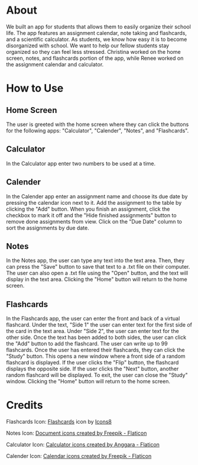 # About
We built an app for students that allows them to easily organize their school life. The app features an assignment calendar, note taking and flashcards, and a scientific calculator. As students, we know how easy it is to become disorganized with school. We want to help our fellow students stay organized so they can feel less stressed. Christina worked on the home screen, notes, and flashcards portion of the app, while Renee worked on the assignment calendar and calculator.

# How to Use
## Home Screen 
The user is greeted with the home screen where they can click the buttons for the following apps: "Calculator", "Calender", "Notes", and "Flashcards".

## Calculator
In the Calculator app enter two numbers to be used at a time. 

## Calender
In the Calender app enter an assignment name and choose its due date by pressing the calendar icon next to it. Add the assignment to the table by clicking the "Add" button. When you finish an assignment, click the checkbox to mark it off and the "Hide finished assignments" button to remove done assignments from view. Click on the "Due Date" column to sort the assignments by due date. 

## Notes
In the Notes app, the user can type any text into the text area. Then, they can press the "Save" button to save that text to a .txt file on their computer. The user can also open a .txt file using the "Open" button, and the text will display in the text area. Clicking the "Home" button will return to the home screen. 

## Flashcards
In the Flashcards app, the user can enter the front and back of a virtual flashcard. Under the text, "Side 1" the user can enter text for the first side of the card in the text area. Under "Side 2", the user can enter text for the other side. Once the text has been added to both sides, the user can click the "Add" button to add the flashcard. The user can write up to 99 flashcards. Once the user has entered their flashcards, they can click the "Study" button. This opens a new window where a front side of a random flashcard is displayed. If the user clicks the "Flip" button, the flashcard displays the opposite side. If the user clicks the "Next" button, another random flashcard will be displayed. To exit, the user can close the "Study" window. Clicking the "Home" button will return to the home screen.

# Credits
Flashcards Icon: <a target="_blank" href="https://icons8.com/icon/jXbM5uitRytN/flashcards">Flashcards</a> icon by <a target="_blank" href="https://icons8.com">Icons8</a>

Notes Icon: <a href="https://www.flaticon.com/free-icons/document" title="document icons">Document icons created by Freepik - Flaticon</a>

Calculator Icon: <a href="https://www.flaticon.com/free-icons/calculator" title="calculator icons">Calculator icons created by Anggara - Flaticon</a>

Calender Icon: <a href="https://www.flaticon.com/free-icons/calendar" title="calendar icons">Calendar icons created by Freepik - Flaticon</a>
